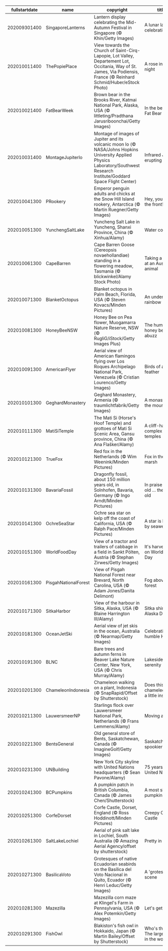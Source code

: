 |fullstartdate|name|copyright|title|image|
|--|--|--|--|--|
202009301400|SingaporeLanterns|Lantern display celebrating the Mid-Autumn Festival in Singapore (© Khin/Getty Images)|A lunar lantern celebration|![](/en-AU/2020/10/202009301400SingaporeLanterns.jpg)|
202010011400|ThePopiePlace|View towards the Church of Saint-Cirq-Lapopie, Lot Valley, Departement Lot, Occitania, Way of St. James, Via Podiensis, France (© Reinhard Schmid/Huber/eStock Photo)|A rose in the night|![](/en-AU/2020/10/202010011400ThePopiePlace.jpg)|
202010021400|FatBearWeek|Brown bear in the Brooks River, Katmai National Park, Alaska, USA (© littleting/Pradthana Jarusriboonchai/Getty Images)|In the belly of Fat Bear Week|![](/en-AU/2020/10/202010021400FatBearWeek.jpg)|
202010031400|MontageJupiterIo|Montage of images of Jupiter and its volcanic moon Io (© NASA/Johns Hopkins University Applied Physics Laboratory/Southwest Research Institute/Goddard Space Flight Center)|Infrared Jupiter, erupting Io|![](/en-AU/2020/10/202010031400MontageJupiterIo.jpg)|
202010041300|PRookery|Emperor penguin adults and chicks at the Snow Hill Island rookery, Antarctica (© Martin Ruegner/Getty Images)|Hey, you two in the front!|![](/en-AU/2020/10/202010041300PRookery.jpg)|
202010051300|YunchengSaltLake|Yuncheng Salt Lake in Yuncheng, Shanxi Province, China (© Xinhua/Alamy)|Water colours|![](/en-AU/2020/10/202010051300YunchengSaltLake.jpg)|
202010061300|CapeBarren|Cape Barren Goose (Cereopsis novaehollandiae) standing in a flowering meadow, Tasmania (© blickwinkel/Alamy Stock Photo)|Taking a gander at an Aussie animal|![](/en-AU/2020/10/202010061300CapeBarren.jpg)|
202010071300|BlanketOctopus|Blanket octopus in Palm Beach, Florida, USA (© Steven Kovacs/Minden Pictures)|An underwater rainbow|![](/en-AU/2020/10/202010071300BlanketOctopus.jpg)|
202010081300|HoneyBeeNSW|Honey Bee on Pea flower, Muogamarra Nature Reserve, NSW (© RugliG/iStock/Getty Images Plus)|The humble honey bee all abuzz|![](/en-AU/2020/10/202010081300HoneyBeeNSW.jpg)|
202010091300|AmericanFlyer|Aerial view of American flamingos flying over Los Roques Archipelago National Park, Venezuela (© Cristian Lourenco/Getty Images)|Birds of a feather|![](/en-AU/2020/10/202010091300AmericanFlyer.jpg)|
202010101300|GeghardMonastery|Geghard Monastery, Armenia (© traumlichtfabrik/Getty Images)|A monastery in the mountain|![](/en-AU/2020/10/202010101300GeghardMonastery.jpg)|
202010111300|MatiSiTemple|The Mati Si (Horse's Hoof Temple) and grottoes of Mati Si Scenic Area, Gansu province, China (© Ana Flašker/Alamy)|A cliff-hanging complex of temples|![](/en-AU/2020/10/202010111300MatiSiTemple.jpg)|
202010121300|TrueFox|Red fox in the Netherlands (© Wim Weenink/Minden Pictures)|Fox in the marsh|![](/en-AU/2020/10/202010121300TrueFox.jpg)|
202010131300|BavariaFossil|Dragonfly fossil, about 150 million years old, in Solnhofen, Bavaria, Germany (© Ingo Arndt/Minden Pictures)|In praise of the old … the very old|![](/en-AU/2020/10/202010131300BavariaFossil.jpg)|
202010141300|OchreSeaStar|Ochre sea star on kelp off the coast of California, USA (© Ralph Pace/Minden Pictures)|A star is borne by seaweed|![](/en-AU/2020/10/202010141300OchreSeaStar.jpg)|
202010151300|WorldFoodDay|View of a tractor and trailers of cabbage in a field in Sankt Pölten, Austria (© Stephan Zirwes/Getty Images)|It's harvest time on World Food Day|![](/en-AU/2020/10/202010151300WorldFoodDay.jpg)|
202010161300|PisgahNationalForest|View of Pisgah National Forest near Brevard, North Carolina, USA (© Adam Jones/Danita Delimont)|Fog above the forest|![](/en-AU/2020/10/202010161300PisgahNationalForest.jpg)|
202010171300|SitkaHarbor|View of the harbour in Sitka, Alaska, USA (© Blaine Harrington III/Alamy)|Sitka shines on Alaska Day|![](/en-AU/2020/10/202010171300SitkaHarbor.jpg)|
202010181300|OceanJetSki|Aerial view of jet skis in the ocean, Australia (© Nearmap/Getty Images)|Celebrating humble H2O|![](/en-AU/2020/10/202010181300OceanJetSki.jpg)|
202010191300|BLNC|Bare trees and autumn ferns in Beaver Lake Nature Center, New York, USA (© Chris Murray/Alamy)|Lakeside serenity|![](/en-AU/2020/10/202010191300BLNC.jpg)|
202010201300|ChameleonIndonesia|Chameleon walking on a plant, Indonesia (© SnapRapid/Offset by Shutterstock)|Does this chameleon look a little insecure?|![](/en-AU/2020/10/202010201300ChameleonIndonesia.jpg)|
202010211300|LauwersmeerNP|Starlings flock over Lauwersmeer National Park, Netherlands (© Frans Lemmens/Alamy)|Moving as one|![](/en-AU/2020/10/202010211300LauwersmeerNP.jpg)|
202010221300|BentsGeneral|Old general store of Bents, Saskatchewan, Canada (© ImagineGolf/Getty Images)|Saskatchewan's spookier side|![](/en-AU/2020/10/202010221300BentsGeneral.jpg)|
202010231300|UNBuilding|New York City skyline with United Nations headquarters (© Sean Pavone/Alamy)|75 years of the United Nations|![](/en-AU/2020/10/202010231300UNBuilding.jpg)|
202010241300|BCPumpkins|A pumpkin patch in British Columbia, Canada (© James Chen/Shutterstock)|A most sincere pumpkin patch|![](/en-AU/2020/10/202010241300BCPumpkins.jpg)|
202010251300|CorfeDorset|Corfe Castle, Dorset, England (© Ross Hoddinott/Minden Pictures)|Creepy Corfe Castle|![](/en-AU/2020/10/202010251300CorfeDorset.jpg)|
202010261300|SaltLakeLochiel|Aerial of pink salt lake in Lochiel, South Australia (© Amazing Aerial Agency/offset by shutterstock)|Pretty in pink|![](/en-AU/2020/10/202010261300SaltLakeLochiel.jpg)|
202010271300|BasilicaVoto|Grotesques of native Ecuadorian seabirds on the Basílica del Voto Nacional in Quito, Ecuador (© Henri Leduc/Getty Images)|A 'grotesque' scene|![](/en-AU/2020/10/202010271300BasilicaVoto.jpg)|
202010281300|Mazezilla|Mazezilla corn maze at Klingel's Farm in Pennsylvania, USA (© Alex Potemkin/Getty Images)|Let's get lost|![](/en-AU/2020/10/202010281300Mazezilla.jpg)|
202010291300|FishOwl|Blakiston's fish owl in Hokkaido, Japan (© Martin Bailey/Offset by Shutterstock)|Who's there? The largest owl in the world|![](/en-AU/2020/10/202010291300FishOwl.jpg)|
